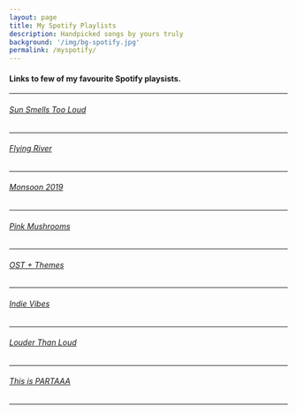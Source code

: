 ```yaml
---
layout: page
title: My Spotify Playlists
description: Handpicked songs by yours truly
background: '/img/bg-spotify.jpg'
permalink: /myspotify/
---
```


<h4>Links to few of my favourite Spotify playsists.</h4> 
<hr>

<h6> <a href="https://open.spotify.com/playlist/59xaxI6eojKHrjXhThPp1h" target="_blank" rel="noopener"> Sun Smells Too Loud </a> </h6>
<hr>

<h6> <a href="https://open.spotify.com/playlist/7aikluIU4k7vzAkV6pFRoL" target="_blank" rel="noopener"> Flying River </a> </h6>
<hr>

<h6> <a href="https://open.spotify.com/playlist/5y1pPvHB6fZsjaWAYi1sHu" target="_blank" rel="noopener"> Monsoon 2019 </a> </h6>
<hr>

<h6> <a href="https://open.spotify.com/playlist/417DJf9pgOe567u1JiY3o7" target="_blank" rel="noopener"> Pink Mushrooms </a> </h6>
<hr>

<h6> <a href="https://open.spotify.com/playlist/6jLLUrudoaYVF3pBN58t4D" target="_blank" rel="noopener"> OST + Themes </a> </h6>
<hr>

<h6> <a href="https://open.spotify.com/playlist/0JSymNj3kEn7jDhxpzUwZ0" target="_blank" rel="noopener"> Indie Vibes </a> </h6>
<hr>

<h6> <a href="https://open.spotify.com/playlist/3YOnhTYsDVC2Vzl6lDFyNl" target="_blank" rel="noopener"> Louder Than Loud </a> </h6>
<hr>

<h6> <a href="https://open.spotify.com/playlist/2F9gxTd9NqseA9tO9rqXFf" target="_blank" rel="noopener"> This is PARTAAA </a> </h6>
<hr>

